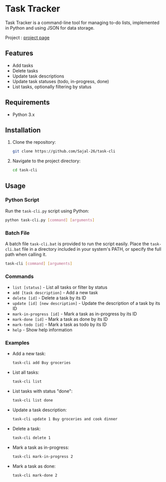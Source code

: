 # Task Tracker

Task Tracker is a command-line tool for managing to-do lists, implemented in Python and using JSON for data storage.

Project : [project page](https://roadmap.sh/projects/task-tracker)

## Features

- Add tasks
- Delete tasks
- Update task descriptions
- Update task statuses (todo, in-progress, done)
- List tasks, optionally filtering by status

## Requirements

- Python 3.x

## Installation

1. Clone the repository:
    ```bash
    git clone https://github.com/Sajal-26/task-cli
    ```
2. Navigate to the project directory:
    ```bash
    cd task-cli
    ```

## Usage

### Python Script

Run the `task-cli.py` script using Python:

```bash
python task-cli.py [command] [arguments]
```

### Batch File

A batch file `task-cli.bat` is provided to run the script easily. Place the `task-cli.bat` file in a directory included in your system's PATH, or specify the full path when calling it.

```bash
task-cli [command] [arguments]
```

### Commands

- `list [status]` - List all tasks or filter by status
- `add [task description]` - Add a new task
- `delete [id]` - Delete a task by its ID
- `update [id] [new description]` - Update the description of a task by its ID
- `mark-in-progress [id]` - Mark a task as in-progress by its ID
- `mark-done [id]` - Mark a task as done by its ID
- `mark-todo [id]` - Mark a task as todo by its ID
- `help` - Show help information

### Examples

- Add a new task:
    ```bash
    task-cli add Buy groceries
    ```

- List all tasks:
    ```bash
    task-cli list
    ```

- List tasks with status "done":
    ```bash
    task-cli list done
    ```

- Update a task description:
    ```bash
    task-cli update 1 Buy groceries and cook dinner
    ```

- Delete a task:
    ```bash
    task-cli delete 1
    ```

- Mark a task as in-progress:
    ```bash
    task-cli mark-in-progress 2
    ```

- Mark a task as done:
    ```bash
    task-cli mark-done 2
    ```

